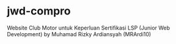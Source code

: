 # jwd-compro
Website Club Motor untuk Keperluan Sertifikasi LSP (Junior Web Development) by Muhamad Rizky Ardiansyah (MRArdi10)
